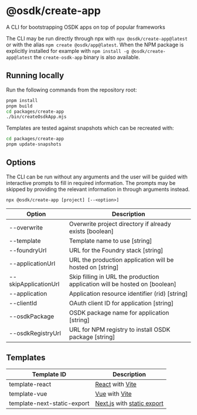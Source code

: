 # @osdk/create-app

A CLI for bootstrapping OSDK apps on top of popular frameworks

The CLI may be run directly through npx with `npx @osdk/create-app@latest` or with the alias `npm create @osdk/app@latest`. When the NPM package is explicitly installed for example with `npm install -g @osdk/create-app@latest` the `create-osdk-app` binary is also available.

## Running locally

Run the following commands from the repository root:

```sh
pnpm install
pnpm build
cd packages/create-app
./bin/createOsdkApp.mjs
```

Templates are tested against snapshots which can be recreated with:

```sh
cd packages/create-app
pnpm update-snapshots
```

## Options

The CLI can be run without any arguments and the user will be guided with interactive prompts to fill in required information. The prompts may be skipped by providing the relevant information in through arguments instead.

```
npx @osdk/create-app [project] [--<option>]
```

| Option               | Description                                                                |
| -------------------- | -------------------------------------------------------------------------- |
| --overwrite          | Overwrite project directory if already exists [boolean]                    |
| --template           | Template name to use [string]                                              |
| --foundryUrl         | URL for the Foundry stack [string]                                         |
| --applicationUrl     | URL the production application will be hosted on [string]                  |
| --skipApplicationUrl | Skip filling in URL the production application will be hosted on [boolean] |
| --application        | Application resource identifier (rid) [string]                             |
| --clientId           | OAuth client ID for application [string]                                   |
| --osdkPackage        | OSDK package name for application [string]                                 |
| --osdkRegistryUrl    | URL for NPM registry to install OSDK package [string]                      |

## Templates

| Template ID                 | Description                                                                                                                           |
| --------------------------- | ------------------------------------------------------------------------------------------------------------------------------------- |
| template-react              | [React](https://react.dev/) with [Vite](https://vitejs.dev/guide/why.html)                                                            |
| template-vue                | [Vue](https://vuejs.org/) with [Vite](https://vitejs.dev/guide/why.html)                                                              |
| template-next-static-export | [Next.js](https://nextjs.org/) with [static export](https://nextjs.org/docs/pages/building-your-application/deploying/static-exports) |
